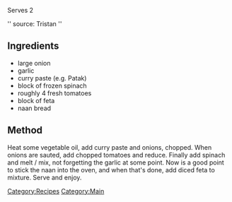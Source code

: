 Serves 2

'' source: Tristan ''

Ingredients
-----------

-   large onion
-   garlic
-   curry paste (e.g. Patak)
-   block of frozen spinach
-   roughly 4 fresh tomatoes
-   block of feta
-   naan bread

Method
------

Heat some vegetable oil, add curry paste and onions, chopped. When
onions are sauted, add chopped tomatoes and reduce. Finally add spinach
and melt / mix, not forgetting the garlic at some point. Now is a good
point to stick the naan into the oven, and when that's done, add diced
feta to mixture. Serve and enjoy.

<Category:Recipes> <Category:Main>

